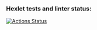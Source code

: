 ### Hexlet tests and linter status:
[![Actions Status](https://github.com/Belkula/java-project-61/actions/workflows/hexlet-check.yml/badge.svg)](https://github.com/Belkula/java-project-61/actions)
